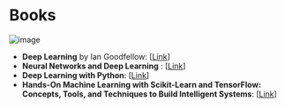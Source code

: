 Books
=====

![image](_img/mainpage/books.jpg)

-   **Deep Learning** by Ian Goodfellow:
    [[Link](http://www.deeplearningbook.org/)]
-   **Neural Networks and Deep Learning** :
    [[Link](http://neuralnetworksanddeeplearning.com/)]
-   **Deep Learning with Python**:
    [[Link](https://www.amazon.com/Deep-Learning-Python-Francois-Chollet/dp/1617294438/ref=as_li_ss_tl?s=books&ie=UTF8&qid=1519989624&sr=1-4&keywords=deep+learning+with+python&linkCode=sl1&tag=trndingcom-20&linkId=ec7663329fdb7ace60f39c762e999683)]
-   **Hands-On Machine Learning with Scikit-Learn and TensorFlow:
    Concepts, Tools, and Techniques to Build Intelligent Systems**:
    [[Link](https://www.amazon.com/Hands-Machine-Learning-Scikit-Learn-TensorFlow/dp/1491962291/ref=as_li_ss_tl?ie=UTF8&qid=1519989725&sr=1-2-ent&linkCode=sl1&tag=trndingcom-20&linkId=71938c9398940c7b0a811dc1cfef7cc3)]

